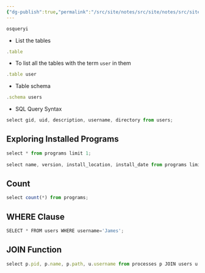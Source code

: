 ```yaml
---
{"dg-publish":true,"permalink":"/src/site/notes/src/site/notes/src/site/notes/src/site/notes/main/cs/security-operations-center/osquery/"}
---
```







```JavaScript
osqueryi
```

- List the tables

```JavaScript
.table
```

- To list all the tables with the term `user` in them

```JavaScript
.table user
```

- Table schema

```JavaScript
.schema users
```

- SQL Query Syntax

```JavaScript
select gid, uid, description, username, directory from users;
```

## Exploring Installed Programs

```JavaScript
select * from programs limit 1;
	
select name, version, install_location, install_date from programs limit 1;
```

## Count

```JavaScript
select count(*) from programs;
```

## WHERE Clause

```JavaScript
SELECT * FROM users WHERE username='James';
```

## JOIN Function

```JavaScript
select p.pid, p.name, p.path, u.username from processes p JOIN users u on u.uid=p.uid LIMIT 10;
```